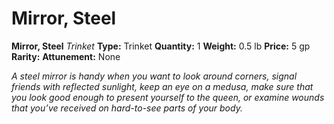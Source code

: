 # Mirror, Steel

**Mirror, Steel**
_Trinket_
**Type:** Trinket
**Quantity:** 1
**Weight:** 0.5 lb
**Price:** 5 gp
**Rarity:** 
**Attunement:** None

*A steel mirror is handy when you want to look around corners, signal friends with reflected sunlight, keep an eye on a medusa, make sure that you look good enough to present yourself to the queen, or examine wounds that you’ve received on hard-to-see parts of your body.*